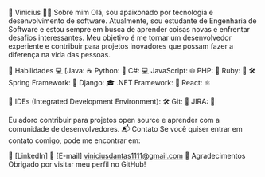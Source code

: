 👋 Vinicius
🧑‍💻 Sobre mim
Olá, sou apaixonado por tecnologia e desenvolvimento de software. Atualmente, sou estudante de Engenharia de Software e estou sempre em busca de aprender coisas novas e enfrentar desafios interessantes. Meu objetivo é me tornar um desenvolvedor experiente e contribuir para projetos inovadores que possam fazer a diferença na vida das pessoas.

🚀 Habilidades
💻 [Java: ☕️
Python: 🐍
C#: 💻
JavaScript: 🌐
PHP: 🐘
Ruby: 💎
🛠️ Spring Framework: 🍃
Django: 🎓
.NET Framework: 🎯
React: ⚛️

🧰 
IDEs (Integrated Development Environment): 🛠️
Git: 🐙
JIRA: 📝

Eu adoro contribuir para projetos open source e aprender com a comunidade de desenvolvedores. 
📬 Contato
Se você quiser entrar em contato comigo, pode me encontrar em:

🔗 [LinkedIn]
📧 [E-mail] viniciusdantas1111@gmail.com
🙏 Agradecimentos
Obrigado por visitar meu perfil no GitHub!



